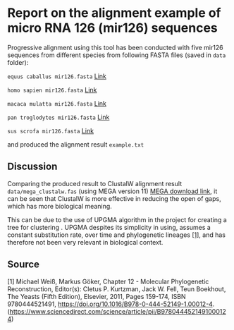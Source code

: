 # Report on the alignment example of micro RNA 126 (mir126) sequences 

Progressive alignment using this tool has been conducted with five mir126 sequences from different species from following FASTA files (saved in ```data``` folder):

```equus caballus mir126.fasta``` [Link](https://www.ncbi.nlm.nih.gov/nucleotide/NR_033047.1?report=genbank&log$=nucltop&blast_rank=73&RID=10V9NF6N016)

```homo sapien mir126.fasta``` [Link](https://www.ncbi.nlm.nih.gov/nucleotide/NR_029695.1?report=genbank&log$=nucltop&blast_rank=76&RID=10V9NF6N016)

```macaca mulatta mir126.fasta``` [Link](https://www.ncbi.nlm.nih.gov/nucleotide/NR_032398.1?report=genbank&log$=nucltop&blast_rank=74&RID=10V9NF6N016)

```pan troglodytes mir126.fasta``` [Link](https://www.ncbi.nlm.nih.gov/nucleotide/NR_035615.1?report=genbank&log$=nucltop&blast_rank=72&RID=10V9NF6N016)

```sus scrofa mir126.fasta``` [Link](https://www.ncbi.nlm.nih.gov/nucleotide/NR_038594.1?report=genbank&log$=nucltop&blast_rank=71&RID=10V9NF6N016)

and produced the alignment result ```example.txt```


## Discussion

Comparing the produced result to ClustalW alignment result ```data/mega_clustalw.fas``` (using MEGA version 11) [MEGA download link](https://www.megasoftware.net/]),  it can be seen that ClustalW is more effective in reducing the open of gaps, which has more biological meaning. 

This can be due to the use of UPGMA algorithm in the project for creating a tree for clustering . UPGMA despites its simplicity in using, assumes a constant substitution rate, over time and phylogenetic lineages [[1]](#1), and has therefore not been very relevant in biological context.



## Source


<a id="1">[1]</a> 
Michael Weiß, Markus Göker,
Chapter 12 - Molecular Phylogenetic Reconstruction,
Editor(s): Cletus P. Kurtzman, Jack W. Fell, Teun Boekhout,
The Yeasts (Fifth Edition),
Elsevier,
2011,
Pages 159-174,
ISBN 9780444521491,
https://doi.org/10.1016/B978-0-444-52149-1.00012-4.
(https://www.sciencedirect.com/science/article/pii/B9780444521491000124)
